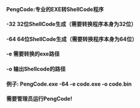 #### PengCode:专业的EXE转ShellCode程序
#### -32 32位ShellCode生成（需要转换程序本身为32位）
#### -64 64位ShellCode生成（需要转换程序本身为64位）
#### -e 需要转换的exe路径                           
#### -o 输出Shellcode的路径    
#### 例子: PengCode.exe -64 -e code.exe -o code.bin 
#### 需要管理员运行PengCode!                        

